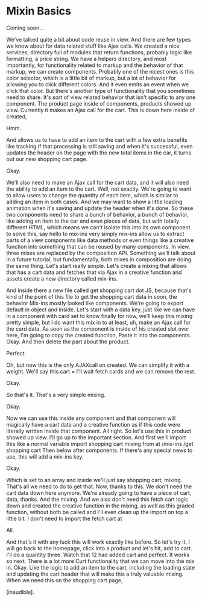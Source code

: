 # Mixin Basics

Coming soon...

We've talked quite a bit about code reuse in view. And there are few types we know
about for data related stuff like Ajax calls. We created a nice services, directory
full of modules that return functions, probably logic like formatting, a price
string. We have a helpers directory, and most importantly, for functionality related
to markup and the behavior of that markup, we can create components. Probably one of
the nicest ones is this color selector, which is a little bit of markup, but a lot of
behavior for allowing you to click different colors. And it even emits an event when
we click that color. But there's another type of functionality that you sometimes
need to share. It's sort of view related behavior that isn't specific to any one
component. The product page inside of components, products showed up view. Currently
it makes an Ajax call for the cart. This is down here inside of created,

Hmm.

And allows us to have to add an item to the cart with a few extra benefits like
tracking if that processing is still saving and when it's successful, even updates
the header on the page with the new total items in the car, it turns out our new
shopping cart page.

Okay.

We'll also need to make an Ajax call for the cart data, and it will also need the
ability to add an item to the cart. Well, not exactly. We're going to want to allow
users to change the quantity of each item, which is similar to adding an item in both
cases. And we may want to show a little loading animation when it's saving and update
the header when it's done. So these two components need to share a bunch of behavior,
a bunch of behavior, like adding an item to the car and even pieces of data, but with
totally different HTML, which means we can't isolate this into its own component to
solve this, say hello to mix-ins very simply mix-ins allow us to extract parts of a
view components like data methods or even things like a creative function into
something that can be reused by many components. In view, three mixes are replaced by
the composition API. Something we'll talk about in a future tutorial, but
fundamentally, both mixes in composition are doing the same thing. Let's start really
simple. Let's create a mixing that allows that has a cart data and fetches that via
Ajax in a creative function and assets create a new directory called mix-ins.

And inside there a new file called get shopping cart dot JS, because that's kind of
the point of this file to get the shopping cart data in soon, the behavior Mix-ins
mostly looked like components. We're going to export default in object and inside.
Let's start with a data key, just like we can have in a component with card set to
know finally for now, we'll keep this mixing pretty simple, but I do want this mix in
to at least, uh, make an Ajax call for the card data. As soon as the component is
inside of his created slot over here, I'm going to copy the created function, Paste
it into the components. Okay. And then delete the part about the product.

Perfect.

Oh, but now this is the only AJAXcall on created. We can simplify it with a weight.
We'll say this.cart = I'll wait fetch cards and we can remove the rest.

Okay.

So that's it. That's a very simple mixing.

Okay.

Now we can use this inside any component and that component will magically have a
cart data and a creative function as if this code were literally written inside that
component. All right. So let's use this in product showed up view. I'll go up to the
important section. And first we'll import this like a normal variable import shopping
cart mixing from at /mix-ins /get shopping cart Then below after components. If
there's any special news to use, this will add a mix-ins key.

Okay.

Which is set to an array and inside we'll just say shopping cart, mixing. That's all
we need to do to get that. Now, thanks to this. We don't need the cart data down here
anymore. We're already going to have a piece of cart, data, thanks. And the mixing.
And we also don't need this fetch cart logic down and created the creative function
in the mixing, as well as this graded function, without both be called and I'll even
clean up the import on top a little bit. I don't need to import the fetch cart at

All.

And that's it with any luck this will work exactly like before. So let's try it. I
will go back to the homepage, click into a product and let's hit, add to cart. I'll
do a quantity three. Watch that 12 had added cart and perfect. It works so next.
There is a lot more Curt functionality that we can move into the mix in. Okay. Like
the logic to add an item to the cart, including the loading state and updating the
cart header that will make this a truly valuable mixing. When we need this on the
shopping cart page,

[inaudible].

